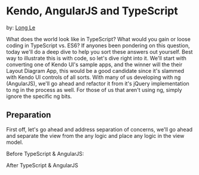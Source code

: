 ﻿# Kendo, AngularJS and TypeScript
by: [Long Le](http://twitter.com/lelong37)

What does the world look like in TypeScript? What would you gain or loose coding in TypeScript vs. ES6? If anyones been pondering on this question, today we'll do a deep dive to help you sort these answers out yourself. Best way to illustrate this is with code, so let's dive right into it. We'll start with converting one of Kendo UI's sample apps, and the winner will the their Layout Diagram App, this would be a good candidate since it's slammed with Kendo UI controls of all sorts. With many of us developing with ng (AngularJS), we'll go ahead and refactor it from it's jQuery implementation to ng in the process as well. For those of us that aren't using ng, simply ignore the specific ng bits.

## Preparation
First off, let's go ahead and address separation of concerns, we'll go ahead and separate the view from the any logic and place any logic in the view model. 

Before TypeScript & AngularJS:

<script src="https://gist.github.com/lelong37/bd9addd33e7a0a6a4c8a.js"></script>


After TypeScript & AngularJS

